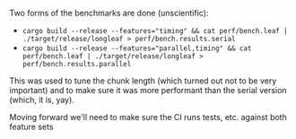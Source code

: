 Two forms of the benchmarks are done (unscientific):
- `cargo build --release --features="timing" && cat perf/bench.leaf | ./target/release/longleaf > perf/bench.results.serial`
- `cargo build --release --features="parallel,timing" && cat perf/bench.leaf | ./target/release/longleaf > perf/bench.results.parallel`

This was used to tune the chunk length (which turned out not to be very important) and to
make sure it was more performant than the serial version (which, it is, yay).

Moving forward we'll need to make sure the CI runs tests, etc. against both feature sets